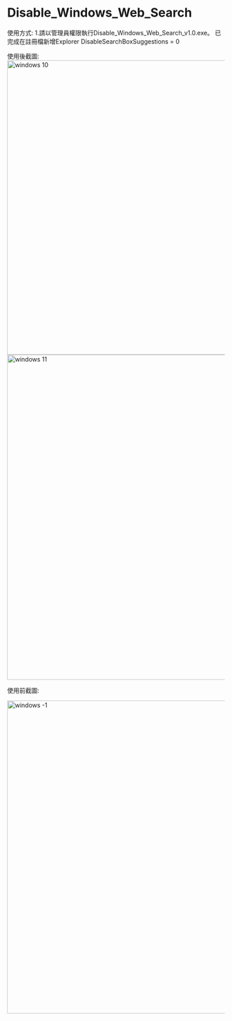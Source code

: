 # Disable_Windows_Web_Search

使用方式:
  1.請以管理員權限執行Disable_Windows_Web_Search_v1.0.exe。 已完成在註冊檔新增Explorer DisableSearchBoxSuggestions = 0

使用後截圖:
<img width="831" height="680" alt="windows 10" src="https://github.com/user-attachments/assets/4d051015-ddd5-47cf-aa0e-5c91c501152b" />
<img width="811" height="751" alt="windows 11" src="https://github.com/user-attachments/assets/7f67aee8-5bb0-4abb-a82c-ff0da0c60b1a" />



使用前截圖:

<img width="766" height="723" alt="windows -1" src="https://github.com/user-attachments/assets/ac9d462e-21a9-4cf0-b194-2b450024c537" />
